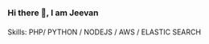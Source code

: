 ### Hi there 👋, I am Jeevan
####  

<!-- <img src="https://github-readme-stats.vercel.app/api?username=jeevansrivastava&show_icons=true&theme=graywhite&include_all_commits=true&count_private=true" alt="jeevansrivastava" /><img src="https://github-readme-stats.vercel.app/api/top-langs/?username=jeevansrivastava&layout=compact&theme=graywhite" alt="jeevansrivastava" />                                               
<br/>
<div align="center">
<a href="https://github.com/jeevansrivastava?tab=followers"><img src="https://img.shields.io/github/followers/jeevansrivastava.svg?style=social&label=Follow&maxAge=z"></a> -->

</div>
 Skills: PHP/ PYTHON / NODEJS / AWS / ELASTIC SEARCH

